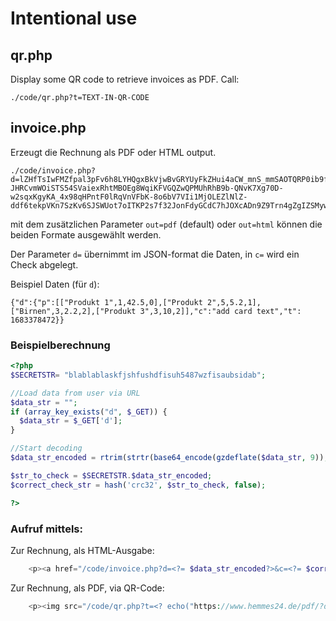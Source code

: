 # Intentional use

## qr.php

Display some QR code to retrieve invoices as PDF. Call:
```
./code/qr.php?t=TEXT-IN-QR-CODE
```

## invoice.php

Erzeugt die Rechnung als PDF oder HTML output.

```
./code/invoice.php?d=lZHfTsIwFMZfpal3pFv6h8LYHQgxBkVjwBvGRYUyFkZHui4aCW_mnS_mmSAOTQRP0ib9fuec9jvd4BkON3iNw_EY39tsViwdYpgwUue-JHRCvmWOiSTS54SVaiexRhtMBOEg8WqiKFVGQZwQPMUhRhB9b-QNvK7Xg70D-w2sqxKgyKA_4x98qHPntF0lRqVnVFbK-8o6bV7VIi1MjOLEZlNlZ-ddf6tekpVKn7SzKv6SJSWUot7oITKP2s7f32JonFdyGCdC7hJOXcADn9Z9Trn4gZgIZSMyw71l77pbgQ3aooIFHHjbG1gfUUqFaAHp6FTHO4kLGZmdeQNndHEcjWYggPvzLI39gf31NmjJgGfGqaVLsxxdLpL1gd6ZNDEaBgBfX6xWel_PgoBLWpbu_bULl9kkT7QtZ2QOqXUqW6W_Y66Me86sm2Yz_fmC0_Or1RA66oHgR8CRA1qrYYIdDhFrBEI0g3qTb7cf&c=12be3d5a
```

mit dem zusätzlichen Parameter `out=pdf` (default) oder `out=html` können die beiden Formate ausgewählt werden.

Der Parameter `d=` übernimmt im JSON-format die Daten, in `c=` wird ein Check abgelegt.

Beispiel Daten (für `d`):
```
{"d":{"p":[["Produkt 1",1,42.5,0],["Produkt 2",5,5.2,1],["Birnen",3,2.2,2],["Produkt 3",3,10,2]],"c":"add card text","t": 1683378472}}
```
### Beispielberechnung

```php
<?php
$SECRETSTR= "blablablaskfjshfushdfisuh5487wzfisaubsidab";

//Load data from user via URL
$data_str = "";
if (array_key_exists("d", $_GET)) {
  $data_str = $_GET['d'];
}

//Start decoding
$data_str_encoded = rtrim(strtr(base64_encode(gzdeflate($data_str, 9)), '+/', '-_'), '=');

$str_to_check = $SECRETSTR.$data_str_encoded;
$correct_check_str = hash('crc32', $str_to_check, false);

?>
```

### Aufruf mittels:


Zur Rechnung, als HTML-Ausgabe:
```php
	<p><a href="/code/invoice.php?d=<?= $data_str_encoded?>&c=<?= $correct_check_str?>&out=html">zum PDF (index.php)</a></p>
```

Zur Rechnung, als PDF, via QR-Code:
```php
	<p><img src="/code/qr.php?t=<? echo("https://www.hemmes24.de/pdf/?d%3D".$data_str_encoded."%26c%3D".$correct_check_str)?>"></p>
```

